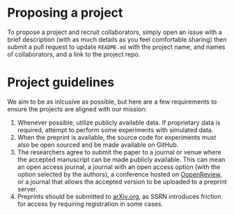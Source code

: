 # Proposing a project

To propose a project and recruit collaborators, simply open an issue with a brief description (with as much details as you feel comfortable sharing) then submit a pull request to update `README.md` with the project name, and names of collaborators, and a link to the project repo.

# Project guidelines

We aim to be as inlcusive as possible, but here are a few requirements to ensure the projects are aligned with our mission:

1. Whenever possible, utilize publicly available data. If proprietary data is required, attempt to perform some experiments with simulated data.
2. When the preprint is available, the source code for experiments must also be open sourced and be made available on GitHub.
3. The researchers agree to submit the paper to a journal or venue where the accepted manuscript can be made publicly available. This can mean an open access journal, a journal with an open access option (with the option selected by the authors), a conference hosted on [OopenReview](https://openreview.net/), or a journal that allows the accepted version to be uploaded to a preprint server.
4. Preprints should be submitted to [arXiv.org](https://arxiv.org/), as SSRN introduces friction for access by requiring registration in some cases.